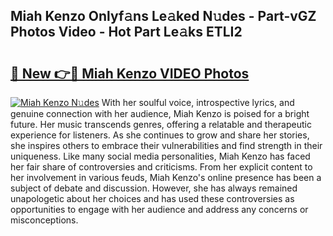 ## Miah Kenzo Onlyf𝚊ns Le𝚊ked N𝚞des - Part-vGZ Photos Video - Hot Part Le𝚊ks ETLI2

# <h2><a href="http://ac44322.deff.icu/?id=Miah+Kenzo">🔗 New 👉🔴 Miah Kenzo VIDEO Photos</a></h2>

[![Miah Kenzo N𝚞des](https://i.imgur.com/rIISA9y.gif)](http://ac44322.deff.icu/?id=Miah+Kenzo)
With her soulful voice, introspective lyrics, and genuine connection with her audience, Miah Kenzo is poised for a bright future. Her music transcends genres, offering a relatable and therapeutic experience for listeners. As she continues to grow and share her stories, she inspires others to embrace their vulnerabilities and find strength in their uniqueness. Like many social media personalities, Miah Kenzo has faced her fair share of controversies and criticisms. From her explicit content to her involvement in various feuds, Miah Kenzo's online presence has been a subject of debate and discussion. However, she has always remained unapologetic about her choices and has used these controversies as opportunities to engage with her audience and address any concerns or misconceptions.
